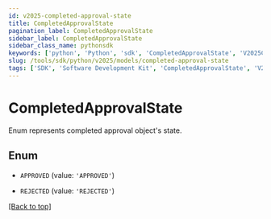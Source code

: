 ```yaml
---
id: v2025-completed-approval-state
title: CompletedApprovalState
pagination_label: CompletedApprovalState
sidebar_label: CompletedApprovalState
sidebar_class_name: pythonsdk
keywords: ['python', 'Python', 'sdk', 'CompletedApprovalState', 'V2025CompletedApprovalState'] 
slug: /tools/sdk/python/v2025/models/completed-approval-state
tags: ['SDK', 'Software Development Kit', 'CompletedApprovalState', 'V2025CompletedApprovalState']
---
```


# CompletedApprovalState

Enum represents completed approval object's state.

## Enum

* `APPROVED` (value: `'APPROVED'`)

* `REJECTED` (value: `'REJECTED'`)

[[Back to top]](#) 

